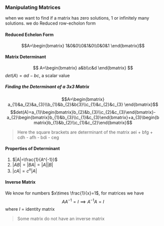 
### Manipulating Matrices

when we want to find if a matrix has zero solutions, 1 or infinitely many solutions. we do Reduced row-echolon form

#### Reduced Echelon Form
$$A=\begin{bmatrix}
1&0&0\\0&1&0\\0&0&1
\end{bmatrix}$$

#### Matrix Determinant

$$
A=\begin{bmatrix}
a&b\\c&d
\end{bmatrix}
$$
$det(A) = ad-bc$, a scalar value

##### Finding the Determinant of a 3x3 Matrix

$$A=\begin{bmatrix}
a_{1}&a_{2}&a_{3}\\b_{1}&b_{2}&b{3}\\c_{1}&c_{2}&c_{3}
\end{bmatrix}$$
$$det(A)=a_{1}\begin{bmatrix}b_{2}&b_{3}\\c_{2}&c_{3}\end{bmatrix}-a_{2}\begin{bmatrix}b_{1}&b_{3}\\c_{1}&c_{3}\end{bmatrix}+a_{3}\begin{bmatrix}b_{1}&b_{2}\\c_{1}&c_{2}\end{bmatrix}$$
>Here the square brackets are determinant of the matrix
>aei + bfg + cdh - afh - bdi - ceg

#### Properties of Determinant

1. $|A|=\frac{1}{A^{-1}}$
2. $|AB|=|BA|=|A||B|$
3. $|cA|=c^n|A|$


#### Inverse Matrix

We know for numbers $x\times \frac{1}{x}=1$, for matrices we have
$$AA^{-1}=I\implies A^{-1}A=I$$
where $I$ = identity matrix

> Some matrix do not have an inverse matrix

